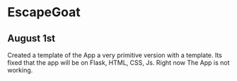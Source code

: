 # EscapeGoat

## August 1st
Created a template of the App a very primitive version with a template.
Its fixed that the app will be on Flask, HTML, CSS, Js. Right now The App is not working.